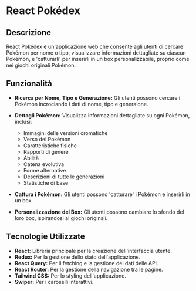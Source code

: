 # React Pokédex

## Descrizione

React Pokédex è un'applicazione web che consente agli utenti di cercare Pokémon per nome o tipo, visualizzare informazioni dettagliate su ciascun Pokémon, e 'catturarli' per inserirli in un box personalizzabile, proprio come nei giochi originali Pokémon.

## Funzionalità

- **Ricerca per Nome, Tipo e Generazione:** Gli utenti possono cercare i Pokémon incrociando i dati di nome, tipo e generaione.

- **Dettagli Pokémon:** Visualizza informazioni dettagliate su ogni Pokémon, inclusi:

  - Immagini delle versioni cromatiche
  - Verso del Pokémon
  - Caratteristiche fisiche
  - Rapporti di genere
  - Abilità
  - Catena evolutiva
  - Forme alternative
  - Descrizioni di tutte le generazioni
  - Statistiche di base

- **Cattura i Pokémon:** Gli utenti possono 'catturare' i Pokémon e inserirli in un box.

- **Personalizzazione del Box:** Gli utenti possono cambiare lo sfondo del loro box, ispirandosi ai giochi originali.

## Tecnologie Utilizzate

- **React:** Libreria principale per la creazione dell'interfaccia utente.
- **Redux:** Per la gestione dello stato dell'applicazione.
- **React Query:** Per il fetching e la gestione dei dati delle API.
- **React Router:** Per la gestione della navigazione tra le pagine.
- **Tailwind CSS:** Per lo styling dell'applicazione.
- **Swiper:** Per i caroselli interattivi.
